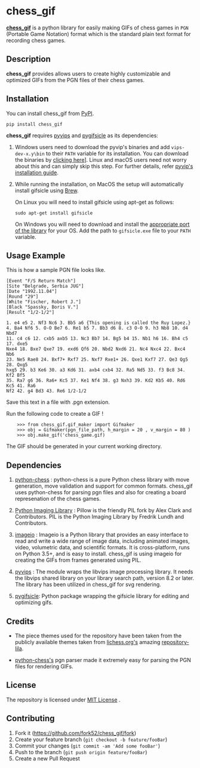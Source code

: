 # chess_gif

**[chess_gif][repo-url]** is a python library for easily making GIFs of chess games in `PGN` (Portable Game Notation) format which is the standard plain text format for recording chess games.

## Description
**chess_gif** provides allows users to create highly customizable and optimized GIFs from the PGN files of their chess games. 

## Installation

You can install chess_gif from [PyPI][pypi-link].

```
pip install chess_gif
```

**chess_gif** requires [pyvips][pyvips] and [pygifsicle][pygifsicle] as its dependencies:

1. Windows users need to download the pyvip's binaries and add `vips-dev-x.y\bin` to their `PATH` variable for its installation. You can download the binaries by [clicking here][pyvips-bin]]. Linux and macOS users need not worry about this and can simply skip this step. For further details, refer [pyvip's installation guide][pyvips-install].

2. While running the installation, on MacOS the setup will automatically install gifsicle using [Brew](https://brew.sh/).  

   On Linux you will need to install gifsicle using apt-get as follows:

       sudo apt-get install gifsicle 

   On Windows you will need to download and install the [appropriate port of the library][gifsicle-port] for your OS. Add the path to `gifsicle.exe` file to your `PATH` variable.

## Usage Example

This is how a sample PGN file looks like. 

```
[Event "F/S Return Match"]
[Site "Belgrade, Serbia JUG"]
[Date "1992.11.04"]
[Round "29"]
[White "Fischer, Robert J."]
[Black "Spassky, Boris V."]
[Result "1/2-1/2"]

1. e4 e5 2. Nf3 Nc6 3. Bb5 a6 {This opening is called the Ruy Lopez.}
4. Ba4 Nf6 5. O-O Be7 6. Re1 b5 7. Bb3 d6 8. c3 O-O 9. h3 Nb8 10. d4 Nbd7
11. c4 c6 12. cxb5 axb5 13. Nc3 Bb7 14. Bg5 b4 15. Nb1 h6 16. Bh4 c5 17. dxe5
Nxe4 18. Bxe7 Qxe7 19. exd6 Qf6 20. Nbd2 Nxd6 21. Nc4 Nxc4 22. Bxc4 Nb6
23. Ne5 Rae8 24. Bxf7+ Rxf7 25. Nxf7 Rxe1+ 26. Qxe1 Kxf7 27. Qe3 Qg5 28. Qxg5
hxg5 29. b3 Ke6 30. a3 Kd6 31. axb4 cxb4 32. Ra5 Nd5 33. f3 Bc8 34. Kf2 Bf5
35. Ra7 g6 36. Ra6+ Kc5 37. Ke1 Nf4 38. g3 Nxh3 39. Kd2 Kb5 40. Rd6 Kc5 41. Ra6
Nf2 42. g4 Bd3 43. Re6 1/2-1/2
```

Save this text in a file with .pgn extension.

Run the following code to create a GIF !

```python3 
    >>> from chess_gif.gif_maker import Gifmaker
    >>> obj = Gifmaker(pgn_file_path, h_margin = 20 , v_margin = 80 )
    >>> obj.make_gif('chess_game.gif)
```

The GIF should be generated in your current working directory.

<!-- <p align="center">
<img src="https://github.com/fork52/chess_gif/blob/master/docs/chess_game.gif" 
width="55%" height="55%">
</p> -->


## Dependencies

1. [python-chess][python-chess] : python-chess is a pure Python chess library with move generation, move validation and support for common formats. chess_gif uses python-chess for parsing pgn files and also for creating a board represenation of the chess games.

2. [Python Imaging Library][PIL] : Pillow is the friendly PIL fork by Alex Clark and Contributors. PIL is the Python Imaging Library by Fredrik Lundh and Contributors. 

3. [imageio][imageio] : Imageio is a Python library that provides an easy interface to read and write a wide range of image data, including animated images, video, volumetric data, and scientific formats. It is cross-platform, runs on Python 3.5+, and is easy to install. chess_gif is using imageio for creating the GIFs from frames generated using PIL.

4. [pyvips][pyvips] : The module wraps the libvips image processing library. It needs the libvips shared library on your library search path, version 8.2 or later. The library has been utilized in chess_gif for svg rendering.

5. [pygifsicle][pygifsicle]: Python package wrapping the gifsicle library for editing and optimizing gifs.

## Credits
* The piece themes used for the repository have been taken from the publicly available themes taken from [lichess.org's][lichess] amazing [repository-lila][lichess-repo].

* [python-chess's][python-chess] pgn parser made it extremely easy for parsing the PGN files for rendering GIFs.


## License
The repository is licensed under [MIT License][license-url] .

## Contributing

1. Fork it (<https://github.com/fork52/chess_gif/fork>)
2. Create your feature branch (`git checkout -b feature/fooBar`)
3. Commit your changes (`git commit -am 'Add some fooBar'`)
4. Push to the branch (`git push origin feature/fooBar`)
5. Create a new Pull Request

<!-- Markdown link & img dfn's -->
[license-url]:https://github.com/fork52/chess_gif/blob/master/LICENSE
[repo-url]:https://github.com/fork52/chess_gif
[lichess]:https://lichess.org/
[lichess-repo]:https://github.com/ornicar/lila
[python-chess]:https://python-chess.readthedocs.io/en/latest
[PIL]:https://pypi.org/project/Pillow/
[imageio]:https://github.com/imageio/imageio
[pyvips-install]:https://libvips.github.io/pyvips/README.html#non-conda-install
[pyvips]:https://github.com/libvips/pyvips
[pyvips-bin]:https://libvips.github.io/libvips/install.html
[pygifsicle]:https://github.com/LucaCappelletti94/pygifsicle
[gifsicle-port]:https://eternallybored.org/misc/gifsicle/
[pypi-link]:https://pypi.org/project/chess-gif/

